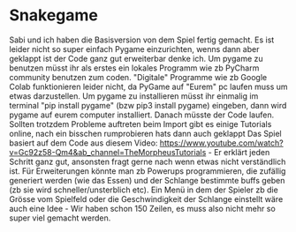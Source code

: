 # Snakegame
Sabi und ich haben die Basisversion von dem Spiel fertig gemacht. Es ist leider nicht so super einfach Pygame einzurichten, wenns dann aber geklappt ist der Code ganz gut erweiterbar denke ich.
    Um pygame zu benutzen müsst ihr als erstes ein lokales Programm wie zb PyCharm community benutzen zum coden. "Digitale" Programme wie zb Google Colab funktionieren leider nicht, da PyGame auf "Eurem" pc laufen muss um etwas darzustellen.
    Um pygame zu installieren müsst ihr einmalig im terminal "pip install pygame" (bzw pip3 install pygame) eingeben, dann wird pygame auf eurem computer installiert. Danach müsste der Code laufen.
    Sollten trotzdem Probleme auftreten beim Import gibt es einige Tutorials online, nach ein bisschen rumprobieren hats dann auch geklappt
    Das Spiel basiert auf dem Code aus diesem Video: https://www.youtube.com/watch?v=Gc92z58-Qm4&ab_channel=TheMorpheusTutorials - Er erklärt jeden Schritt ganz gut, ansonsten fragt gerne nach wenn etwas nicht verständlich ist.
    Für Erweiterungen könnte man zb Powerups programmieren, die zufällig generiert werden (wie das Essen) und der Schlange bestimmte buffs geben (zb sie wird schneller/unsterblich etc).
    Ein Menü in dem der Spieler zb die Grösse vom Spielfeld oder die Geschwindigkeit der Schlange einstellt wäre auch eine Idee - Wir haben schon 150 Zeilen, es muss also nicht mehr so super viel gemacht werden.
